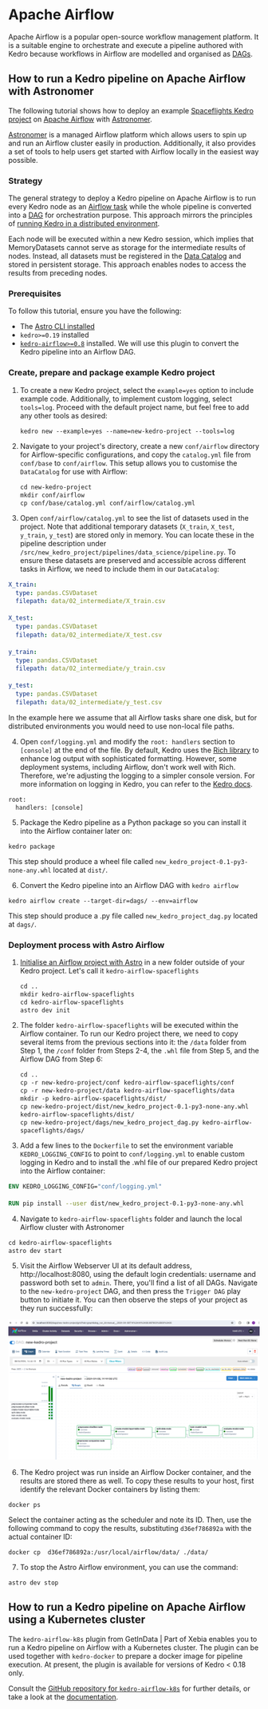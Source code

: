# Apache Airflow

Apache Airflow is a popular open-source workflow management platform. It is a suitable engine to orchestrate and execute a pipeline authored with Kedro because workflows in Airflow are modelled and organised as [DAGs](https://en.wikipedia.org/wiki/Directed_acyclic_graph).

## How to run a Kedro pipeline on Apache Airflow with Astronomer

The following tutorial shows how to deploy an example [Spaceflights Kedro project](https://docs.kedro.org/en/stable/tutorial/spaceflights_tutorial.html) on [Apache Airflow](https://airflow.apache.org/) with [Astronomer](https://www.astronomer.io/).

[Astronomer](https://docs.astronomer.io/astro/install-cli) is a managed Airflow platform which allows users to spin up and run an Airflow cluster easily in production. Additionally, it also provides a set of tools to help users get started with Airflow locally in the easiest way possible.

### Strategy

The general strategy to deploy a Kedro pipeline on Apache Airflow is to run every Kedro node as an [Airflow task](https://airflow.apache.org/docs/apache-airflow/stable/concepts/tasks.html) while the whole pipeline is converted into a [DAG](https://airflow.apache.org/docs/apache-airflow/stable/concepts/dags.html) for orchestration purpose. This approach mirrors the principles of [running Kedro in a distributed environment](distributed.md).

Each node will be executed within a new Kedro session, which implies that MemoryDatasets cannot serve as storage for the intermediate results of nodes. Instead, all datasets must be registered in the [Data Catalog](https://docs.kedro.org/en/stable/data/index.html) and stored in persistent storage. This approach enables nodes to access the results from preceding nodes.

### Prerequisites

To follow this tutorial, ensure you have the following:

* The [Astro CLI installed](https://docs.astronomer.io/astro/install-cli)
* `kedro>=0.19` installed
* [`kedro-airflow>=0.8`](https://github.com/kedro-org/kedro-plugins/tree/main/kedro-airflow) installed. We will use this plugin to convert the Kedro pipeline into an Airflow DAG.

### Create, prepare and package example Kedro project

1. To create a new Kedro project, select the `example=yes` option to include example code. Additionally, to implement custom logging, select `tools=log`. Proceed with the default project name, but feel free to add any other tools as desired:

    ```shell
    kedro new --example=yes --name=new-kedro-project --tools=log
    ```

2. Navigate to your project's directory, create a new `conf/airflow` directory for Airflow-specific configurations, and copy the `catalog.yml` file from `conf/base` to `conf/airflow`. This setup allows you to customise the `DataCatalog` for use with Airflow:

    ```shell
    cd new-kedro-project
    mkdir conf/airflow
    cp conf/base/catalog.yml conf/airflow/catalog.yml
    ```

3. Open `conf/airflow/catalog.yml` to see the list of datasets used in the project. Note that additional temporary datasets (`X_train`, `X_test`, `y_train`, `y_test`) are stored only in memory. You can locate these in the pipeline description under `/src/new_kedro_project/pipelines/data_science/pipeline.py`. To ensure these datasets are preserved and accessible across different tasks in Airflow, we need to include them in our `DataCatalog`:

```yaml
X_train:
  type: pandas.CSVDataset
  filepath: data/02_intermediate/X_train.csv

X_test:
  type: pandas.CSVDataset
  filepath: data/02_intermediate/X_test.csv

y_train:
  type: pandas.CSVDataset
  filepath: data/02_intermediate/y_train.csv

y_test:
  type: pandas.CSVDataset
  filepath: data/02_intermediate/y_test.csv
```

In the example here we assume that all Airflow tasks share one disk, but for distributed environments you would need to use non-local file paths.

4. Open `conf/logging.yml` and modify the `root: handlers` section to `[console]` at the end of the file. By default, Kedro uses the [Rich library](https://rich.readthedocs.io/en/stable/index.html) to enhance log output with sophisticated formatting. However, some deployment systems, including Airflow, don't work well with Rich. Therefore, we're adjusting the logging to a simpler console version. For more information on logging in Kedro, you can refer to the [Kedro docs](https://docs.kedro.org/en/stable/logging/index.html).

```shell
root:
  handlers: [console]
```

5. Package the Kedro pipeline as a Python package so you can install it into the Airflow container later on:

```shell
kedro package
```

This step should produce a wheel file called `new_kedro_project-0.1-py3-none-any.whl` located at `dist/`.

6. Convert the Kedro pipeline into an Airflow DAG with `kedro airflow`

```shell
kedro airflow create --target-dir=dags/ --env=airflow
```

This step should produce a .py file called `new_kedro_project_dag.py` located at `dags/`.

### Deployment process with Astro Airflow


1. [Initialise an Airflow project with Astro](https://docs.astronomer.io/astro/cli/develop-project) in a new folder outside of your Kedro project. Let's call it `kedro-airflow-spaceflights`

    ```shell
    cd ..
    mkdir kedro-airflow-spaceflights
    cd kedro-airflow-spaceflights
    astro dev init
    ```

2. The folder `kedro-airflow-spaceflights` will be executed within the Airflow container. To run our Kedro project there, we need to copy several items from the previous sections into it: the `/data` folder from Step 1, the `/conf` folder from Steps 2-4, the `.whl` file from Step 5, and the Airflow DAG from Step 6:
    ```shell
    cd ..
    cp -r new-kedro-project/conf kedro-airflow-spaceflights/conf
    cp -r new-kedro-project/data kedro-airflow-spaceflights/data
    mkdir -p kedro-airflow-spaceflights/dist/
    cp new-kedro-project/dist/new_kedro_project-0.1-py3-none-any.whl kedro-airflow-spaceflights/dist/
    cp new-kedro-project/dags/new_kedro_project_dag.py kedro-airflow-spaceflights/dags/
    ```

3. Add a few lines to the `Dockerfile` to set the environment variable `KEDRO_LOGGING_CONFIG` to point to `conf/logging.yml` to enable custom logging in Kedro and to install the .whl file of our prepared Kedro project into the Airflow container:

```Dockerfile
ENV KEDRO_LOGGING_CONFIG="conf/logging.yml"

RUN pip install --user dist/new_kedro_project-0.1-py3-none-any.whl
```

4. Navigate to `kedro-airflow-spaceflights` folder and launch the local Airflow cluster with Astronomer

```shell
cd kedro-airflow-spaceflights
astro dev start
```

5. Visit the Airflow Webserver UI at its default address, http://localhost:8080, using the default login credentials: username and password both set to `admin`. There, you'll find a list of all DAGs. Navigate to the `new-kedro-project` DAG, and then press the `Trigger DAG` play button to initiate it. You can then observe the steps of your project as they run successfully:

![](../meta/images/kedro_airflow_dag_run.png)

6. The Kedro project was run inside an Airflow Docker container, and the results are stored there as well. To copy these results to your host, first identify the relevant Docker containers by listing them:
```shell
docker ps
```
Select the container acting as the scheduler and note its ID. Then, use the following command to copy the results, substituting `d36ef786892a` with the actual container ID:

```shell
docker cp  d36ef786892a:/usr/local/airflow/data/ ./data/
```


7. To stop the Astro Airflow environment, you can use the command:
```shell
astro dev stop
```

## How to run a Kedro pipeline on Apache Airflow using a Kubernetes cluster

The `kedro-airflow-k8s` plugin from GetInData | Part of Xebia enables you to run a Kedro pipeline on Airflow with a Kubernetes cluster. The plugin can be used together with `kedro-docker` to prepare a docker image for pipeline execution. At present, the plugin is available for versions of Kedro < 0.18 only.

Consult the [GitHub repository for `kedro-airflow-k8s`](https://github.com/getindata/kedro-airflow-k8s) for further details, or take a look at the [documentation](https://kedro-airflow-k8s.readthedocs.io/).
